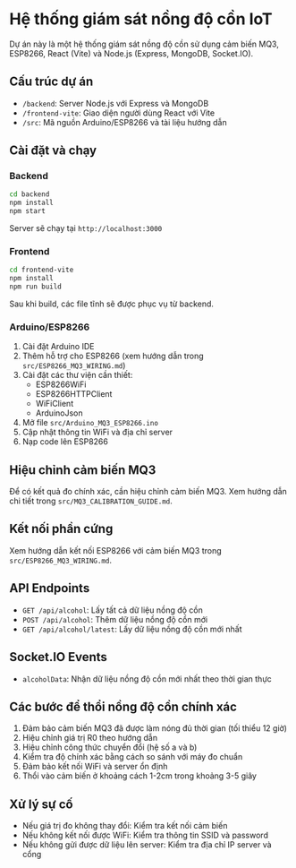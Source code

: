 # Hệ thống giám sát nồng độ cồn IoT

Dự án này là một hệ thống giám sát nồng độ cồn sử dụng cảm biến MQ3, ESP8266, React (Vite) và Node.js (Express, MongoDB, Socket.IO).

## Cấu trúc dự án

- `/backend`: Server Node.js với Express và MongoDB
- `/frontend-vite`: Giao diện người dùng React với Vite
- `/src`: Mã nguồn Arduino/ESP8266 và tài liệu hướng dẫn

## Cài đặt và chạy

### Backend

```bash
cd backend
npm install
npm start
```

Server sẽ chạy tại `http://localhost:3000`

### Frontend

```bash
cd frontend-vite
npm install
npm run build
```

Sau khi build, các file tĩnh sẽ được phục vụ từ backend.

### Arduino/ESP8266

1. Cài đặt Arduino IDE
2. Thêm hỗ trợ cho ESP8266 (xem hướng dẫn trong `src/ESP8266_MQ3_WIRING.md`)
3. Cài đặt các thư viện cần thiết:
   - ESP8266WiFi
   - ESP8266HTTPClient
   - WiFiClient
   - ArduinoJson
4. Mở file `src/Arduino_MQ3_ESP8266.ino`
5. Cập nhật thông tin WiFi và địa chỉ server
6. Nạp code lên ESP8266

## Hiệu chỉnh cảm biến MQ3

Để có kết quả đo chính xác, cần hiệu chỉnh cảm biến MQ3. Xem hướng dẫn chi tiết trong `src/MQ3_CALIBRATION_GUIDE.md`.

## Kết nối phần cứng

Xem hướng dẫn kết nối ESP8266 với cảm biến MQ3 trong `src/ESP8266_MQ3_WIRING.md`.

## API Endpoints

- `GET /api/alcohol`: Lấy tất cả dữ liệu nồng độ cồn
- `POST /api/alcohol`: Thêm dữ liệu nồng độ cồn mới
- `GET /api/alcohol/latest`: Lấy dữ liệu nồng độ cồn mới nhất

## Socket.IO Events

- `alcoholData`: Nhận dữ liệu nồng độ cồn mới nhất theo thời gian thực

## Các bước để thổi nồng độ cồn chính xác

1. Đảm bảo cảm biến MQ3 đã được làm nóng đủ thời gian (tối thiểu 12 giờ)
2. Hiệu chỉnh giá trị R0 theo hướng dẫn
3. Hiệu chỉnh công thức chuyển đổi (hệ số a và b)
4. Kiểm tra độ chính xác bằng cách so sánh với máy đo chuẩn
5. Đảm bảo kết nối WiFi và server ổn định
6. Thổi vào cảm biến ở khoảng cách 1-2cm trong khoảng 3-5 giây

## Xử lý sự cố

- Nếu giá trị đo không thay đổi: Kiểm tra kết nối cảm biến
- Nếu không kết nối được WiFi: Kiểm tra thông tin SSID và password
- Nếu không gửi được dữ liệu lên server: Kiểm tra địa chỉ IP server và cổng